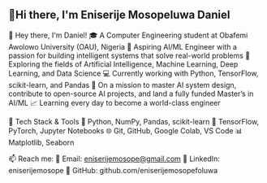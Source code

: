 ## 👋Hi there, I'm Eniserije Mosopeluwa Daniel

👋 Hey there, I'm Daniel!
🎓 A Computer Engineering student at Obafemi Awolowo University (OAU), Nigeria
🤖 Aspiring AI/ML Engineer with a passion for building intelligent systems that solve real-world problems
🧠 Exploring the fields of Artificial Intelligence, Machine Learning, Deep Learning, and Data Science
💻 Currently working with Python, TensorFlow, scikit-learn, and Pandas
🚀 On a mission to master AI system design, contribute to open-source AI projects, and land a fully funded Master’s in AI/ML
📈 Learning every day to become a world-class engineer

🔧 Tech Stack & Tools
🐍 Python, NumPy, Pandas, scikit-learn
🧠 TensorFlow, PyTorch, Jupyter Notebooks
🌐 Git, GitHub, Google Colab, VS Code
📊 Matplotlib, Seaborn

📫 Reach me:
📧 Email: eniserijemosope@gmail.com
🔗 LinkedIn: eniserijemosope
🐙 GitHub: github.com/eniserijemosopefoluwa

